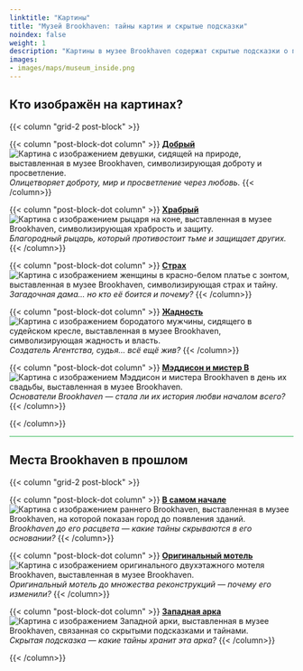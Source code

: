 ```yaml
---
linktitle: "Картины"
title: "Музей Brookhaven: тайны картин и скрытые подсказки"
noindex: false
weight: 1
description: "Картины в музее Brookhaven содержат скрытые подсказки о прошлом города. Исследуйте загадочные фигуры, символы и места, изображённые на каждом произведении искусства."
images: 
- images/maps/museum_inside.png
---
```


## Кто изображён на картинах?

{{< column "grid-2 post-block" >}}

{{< column "post-block-dot column" >}}
[**Добрый**](kind/)
![Картина с изображением девушки, сидящей на природе, выставленная в музее Brookhaven, символизирующая доброту и просветление.](/images/bh/museum_kind.webp?height=100px)  
*Олицетворяет доброту, мир и просветление через любовь.*
{{< /column>}}

{{< column "post-block-dot column" >}}
[**Храбрый**](knight/)
![Картина с изображением рыцаря на коне, выставленная в музее Brookhaven, символизирующая храбрость и защиту.](/images/bh/museum_brave.webp?height=100px)  
*Благородный рыцарь, который противостоит тьме и защищает других.*
{{< /column>}}

{{< column "post-block-dot column" >}}
[**Страх**](fear/)
![Картина с изображением женщины в красно-белом платье с зонтом, выставленная в музее Brookhaven, символизирующая страх и тайну.](/images/bh/museum_fear.webp?height=100px)  
*Загадочная дама... но кто её боится и почему?*
{{< /column>}}

{{< column "post-block-dot column" >}}
[**Жадность**](greed/)
![Картина с изображением бородатого мужчины, сидящего в судейском кресле, выставленная в музее Brookhaven, символизирующая жадность и власть.](/images/bh/museum_greed.webp?height=100px)  
*Создатель Агентства, судья... _всё ещё жив_?*
{{< /column>}}

{{< column "post-block-dot column" >}}
[**Мэддисон и мистер B**](maddison_mrb/)
![Картина с изображением Мэддисон и мистера Brookhaven в день их свадьбы, выставленная в музее Brookhaven.](/images/bh/museum_madison_&_mrb.webp?height=100px)  
*Основатели Brookhaven — стала ли их история любви началом всего?*
{{< /column>}}

{{< /column>}}

<hr style="background-color: #28b44c" size=8>

## Места Brookhaven в прошлом

{{< column "grid-2 post-block" >}}

{{< column "post-block-dot column" >}}
[**В самом начале**](beginnings/)
![Картина с изображением раннего Brookhaven, выставленная в музее Brookhaven, на которой показан город до появления зданий.](/images/bh/museum_brookhaven_beginnings.webp?height=100px)  
*Brookhaven до его расцвета — какие тайны скрываются в его основании?*
{{< /column>}}

{{< column "post-block-dot column" >}}
[**Оригинальный мотель**](og_motel/)
![Картина с изображением оригинального двухэтажного мотеля Brookhaven, выставленная в музее Brookhaven.](/images/bh/museum_original_motel.webp?height=100px)  
*Оригинальный мотель до множества реконструкций — почему его изменили?*
{{< /column>}}

{{< column "post-block-dot column" >}}
[**Западная арка**](arch/)
![Картина с изображением Западной арки, выставленная в музее Brookhaven, связанная со скрытыми подсказками и тайнами.](/images/bh/museum_arch_clue.webp?height=100px)  
*Скрытая подсказка — какие тайны хранит эта арка?*
{{< /column>}}

{{< /column>}}
